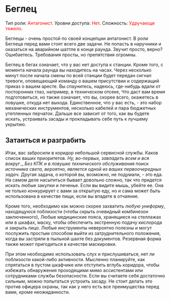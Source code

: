 # Беглец
Тип роли:  <font color="Red">Антагонист</font>. Уровни доступа: <font color="Red">Нет</font>. Сложность: <font color="Red">Удручающе тяжело</font>.

Беглецы - очень простой по своей концепции антагонист. В роли Беглеца перед вами стоят всего две задачи. Не попасть в наручники и оказаться на аварийном шаттле в конце раунда. Звучит просто, верно? Ошибаетесь. Требования просты, но препятствия огромны.

Беглец в бегах означает, что у вас нет доступа к станции. Кроме того, с момента начала раунда вы находитесь на часах. Через несколько минут после начала смены по всей станции будет передан сигнал тревоги, оповещающий команду о вашем присутствии и содержащий приказ о вашем аресте. Вы спаунитесь, надеюсь, где-нибудь вдали от посторонних глаз, например, в техническом отсеке, Что даст вам время подготовиться, но также означает, что вы, скорее всего, окажетесь в ловушке, откуда нет выхода. Единственное, что у вас есть, - это набор механических инструментов, несколько кабелей и пара бюджетных утепленных перчаток. Дальше все зависит от того, как вы будете искать, устраивать засады и прокладывать себе путь к лучшему укрытию.

## Затаиться и разграбить

Итак, вас забросили в коридор небольшой сервисной службы. Каков список ваших приоритетов. *Ну, во-первых, завладеть всем и вся вокруг*._ *Без КПК и в ловушке технического обслуживания поиск источника света, вероятно, является одной из ваших первоочередных задач.* Другая задача, о которой вы, возможно, не подумали, - это еда. На самом деле насытиться бывает довольно сложно, так что придется искать любые закупки и печенье. Если вы видите мышь, убейте ее. Она не только конкурирует с вами за открытую еду, но и сама может быть использована в качестве пищи, если вы впадете в отчаяние.

Кроме того, необходимо как можно скорее захватить *любую униформу*, находящуюся поблизости (чтобы скрыть очевидный комбинезон заключенного), Любые медицинские пояса, хранящиеся на стеллажах или в шкафах, маску, чтобы обеспечить экстренную подачу кислорода и закрыть лицо. Любые инструменты невероятно полезны и могут послужить простым способом выйти из затруднительного положения, когда вы застряли в пыльной шахте без документов. Резервная форма также может пригодиться в качестве маскировки.

При этом необходимо использовать слух и прислушиваться, нет ли поблизости какой-либо активности. Мысленно планируйте, как спрятаться в пустом шкафчике или отступить вглубь коридора, чтобы избежать обнаружения проходящими мимо ассистентами или сотрудниками службы безопасности. Если вы считаете себя достаточно сильным, можно попытаться устроить засаду. Не стоит делать это против офицера охраны, так как у него есть все преимущества перед вами, кроме неожиданности.


